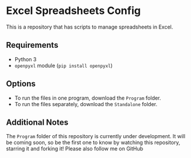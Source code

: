 # Excel Spreadsheets Config
This is a repository that has scripts to manage spreadsheets in Excel.

## Requirements

- Python 3
- `openpyxl` module (`pip install openpyxl`)

## Options

- To run the files in one program, download the `Program` folder.
- To run the files separately, download the `Standalone` folder.

## Additional Notes

The `Program` folder of this repository is currently under development. It will be coming soon, so be the first one to know by watching this repository, starring it and forking it! Please also follow me on GitHub